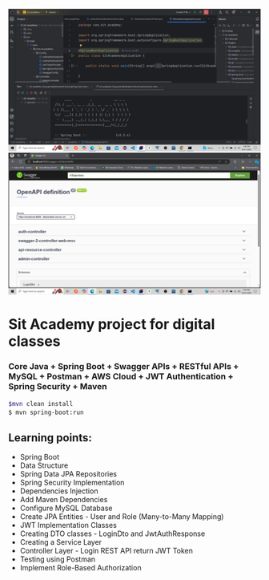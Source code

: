 ![code](https://github.com/sonu-lodhi/sit-academy/blob/master/src/main/resources/static/images/code.png)
![restful-apis](https://github.com/sonu-lodhi/sit-academy/blob/master/src/main/resources/static/images/restful-apis.png)

# Sit Academy project for digital classes
### Core Java + Spring Boot + Swagger APIs + RESTful APIs + MySQL + Postman + AWS Cloud + JWT Authentication + Spring Security + Maven

```bash 
$mvn clean install
$ mvn spring-boot:run
```
## Learning points:
+ Spring Boot
+ Data Structure
+ Spring Data JPA Repositories
+ Spring Security Implementation
+ Dependencies Injection
+ Add Maven Dependencies
+ Configure MySQL Database
+ Create JPA Entities - User and Role (Many-to-Many Mapping)
+ JWT Implementation Classes
+ Creating DTO classes - LoginDto and JwtAuthResponse
+ Creating a Service Layer
+ Controller Layer - Login REST API return JWT Token
+ Testing using Postman
+ Implement Role-Based Authorization
